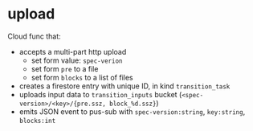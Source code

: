 # upload

Cloud func that:

- accepts a multi-part http upload
    - set form value: `spec-verion`
    - set form `pre` to a file
    - set form `blocks` to a list of files
 - creates a firestore entry with unique ID, in kind `transition_task`
 - uploads input data to `transition_inputs` bucket (`<spec-version>/<key>/{pre.ssz, block_%d.ssz}`)
 - emits JSON event to pus-sub with `spec-version:string`, `key:string`, `blocks:int`
 